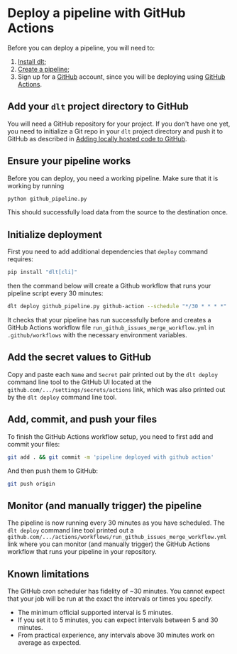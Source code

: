 # Deploy a pipeline with GitHub Actions

Before you can deploy a pipeline, you will need to:
  1. [Install dlt](https://dlthub.com/docs/devel/reference/installation);
  2. [Create a pipeline](https://dlthub.com/docs/devel/walkthroughs/create-a-pipeline);
  3. Sign up for a [GitHub](https://github.com) account, since you will be deploying using
[GitHub Actions](https://github.com/features/actions).

## Add your `dlt` project directory to GitHub

You will need a GitHub repository for your project. If you don't have one yet, you need to
initialize a Git repo in your `dlt` project directory and push it to GitHub as described in
[Adding locally hosted code to GitHub](https://docs.github.com/en/get-started/importing-your-projects-to-github/importing-source-code-to-github/adding-locally-hosted-code-to-github).

## Ensure your pipeline works

Before you can deploy, you need a working pipeline. Make sure that it is working by running

```sh
python github_pipeline.py 
```

This should successfully load data from the source to the destination once.

## Initialize deployment
First you need to add additional dependencies that `deploy` command requires:
```sh
pip install "dlt[cli]"
```
then the command below will create a Github workflow that runs your pipeline script every 30 minutes:
```sh
dlt deploy github_pipeline.py github-action --schedule "*/30 * * * *"
```

It checks that your pipeline has run successfully before and creates a GitHub Actions
workflow file `run_github_issues_merge_workflow.yml` in `.github/workflows` with the necessary environment
variables.

## Add the secret values to GitHub

Copy and paste each `Name` and `Secret` pair printed out by the `dlt deploy` command line tool to
the GitHub UI located at the `github.com/.../settings/secrets/actions` link, which was also printed
out by the `dlt deploy` command line tool.

## Add, commit, and push your files

To finish the GitHub Actions workflow setup, you need to first add and commit your files:

```sh
git add . && git commit -m 'pipeline deployed with github action'
```

And then push them to GitHub:

```sh
git push origin
```

## Monitor (and manually trigger) the pipeline

The pipeline is now running every 30 minutes as you have scheduled. The `dlt deploy` command line
tool printed out a `github.com/.../actions/workflows/run_github_issues_merge_workflow.yml` link where you can
monitor (and manually trigger) the GitHub Actions workflow that runs your pipeline in your
repository.

## Known limitations

The GitHub cron scheduler has fidelity of ~30 minutes. You cannot expect that your job will be run
at the exact the intervals or times you specify.

- The minimum official supported interval is 5 minutes.
- If you set it to 5 minutes, you can expect intervals between 5 and 30 minutes.
- From practical experience, any intervals above 30 minutes work on average as expected.

